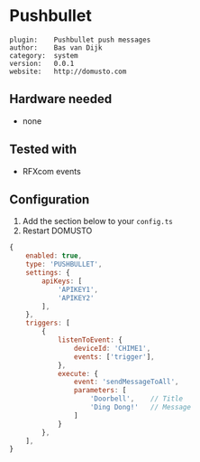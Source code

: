 # Pushbullet

```
plugin:    Pushbullet push messages
author:    Bas van Dijk
category:  system
version:   0.0.1
website:   http://domusto.com
```

## Hardware needed
- none

## Tested with
 - RFXcom events
 
## Configuration

1. Add the section below to your `config.ts`
2. Restart DOMUSTO

```js
{
    enabled: true,
    type: 'PUSHBULLET',
    settings: {
        apiKeys: [
            'APIKEY1',
            'APIKEY2'
        ],
    },
    triggers: [
        {
            listenToEvent: {
                deviceId: 'CHIME1',
                events: ['trigger'],
            },
            execute: {
                event: 'sendMessageToAll',
                parameters: [
                    'Doorbell',    // Title
                    'Ding Dong!'   // Message
                ]
            }
        },
    ],
}
```